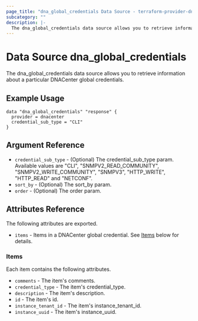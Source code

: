 ```yaml
---
page_title: "dna_global_credentials Data Source - terraform-provider-dnacenter"
subcategory: ""
description: |-
  The dna_global_credentials data source allows you to retrieve information about a particular DNACenter global credentials.
---
```


# Data Source dna_global_credentials

The dna_global_credentials data source allows you to retrieve information about a particular DNACenter global credentials.

## Example Usage

```hcl
data "dna_global_credentials" "response" {
  provider = dnacenter
  credential_sub_type = "CLI"
}
```

## Argument Reference

- `credential_sub_type` - (Optional) The credential_sub_type param. Available values are "CLI", "SNMPV2_READ_COMMUNITY", "SNMPV2_WRITE_COMMUNITY", "SNMPV3", "HTTP_WRITE", "HTTP_READ" and "NETCONF".
- `sort_by` - (Optional) The sort_by param.
- `order` - (Optional) The order param.

## Attributes Reference

The following attributes are exported.

- `items` - Items in a DNACenter global credential. See [Items](#items) below for details.

### Items

Each item contains the following attributes.

- `comments` - The item's comments.
- `credential_type` - The item's credential_type.
- `description` - The item's description.
- `id` - The item's id.
- `instance_tenant_id` - The item's instance_tenant_id.
- `instance_uuid` - The item's instance_uuid.
